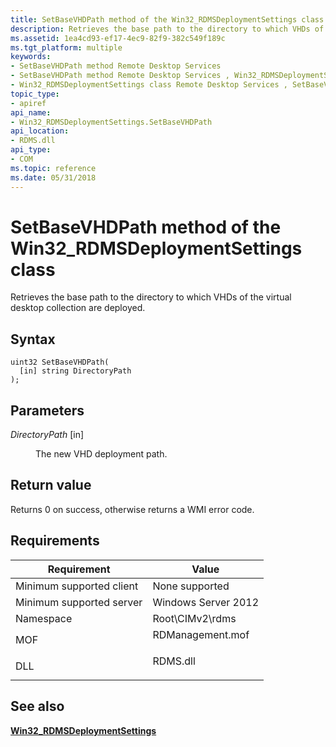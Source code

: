 ```yaml
---
title: SetBaseVHDPath method of the Win32_RDMSDeploymentSettings class
description: Retrieves the base path to the directory to which VHDs of the virtual desktop collection are deployed.
ms.assetid: 1ea4cd93-ef17-4ec9-82f9-382c549f189c
ms.tgt_platform: multiple
keywords:
- SetBaseVHDPath method Remote Desktop Services
- SetBaseVHDPath method Remote Desktop Services , Win32_RDMSDeploymentSettings class
- Win32_RDMSDeploymentSettings class Remote Desktop Services , SetBaseVHDPath method
topic_type:
- apiref
api_name:
- Win32_RDMSDeploymentSettings.SetBaseVHDPath
api_location:
- RDMS.dll
api_type:
- COM
ms.topic: reference
ms.date: 05/31/2018
---
```


# SetBaseVHDPath method of the Win32\_RDMSDeploymentSettings class

Retrieves the base path to the directory to which VHDs of the virtual desktop collection are deployed.

## Syntax


```mof
uint32 SetBaseVHDPath(
  [in] string DirectoryPath
);
```



## Parameters

<dl> <dt>

*DirectoryPath* \[in\]
</dt> <dd>

The new VHD deployment path.

</dd> </dl>

## Return value

Returns 0 on success, otherwise returns a WMI error code.

## Requirements



| Requirement | Value |
|-------------------------------------|---------------------------------------------------------------------------------------------|
| Minimum supported client<br/> | None supported<br/>                                                                   |
| Minimum supported server<br/> | Windows Server 2012<br/>                                                              |
| Namespace<br/>                | Root\\CIMv2\\rdms<br/>                                                                |
| MOF<br/>                      | <dl> <dt>RDManagement.mof</dt> </dl> |
| DLL<br/>                      | <dl> <dt>RDMS.dll</dt> </dl>         |



## See also

<dl> <dt>

[**Win32\_RDMSDeploymentSettings**](win32-rdmsdeploymentsettings.md)
</dt> </dl>

 

 





